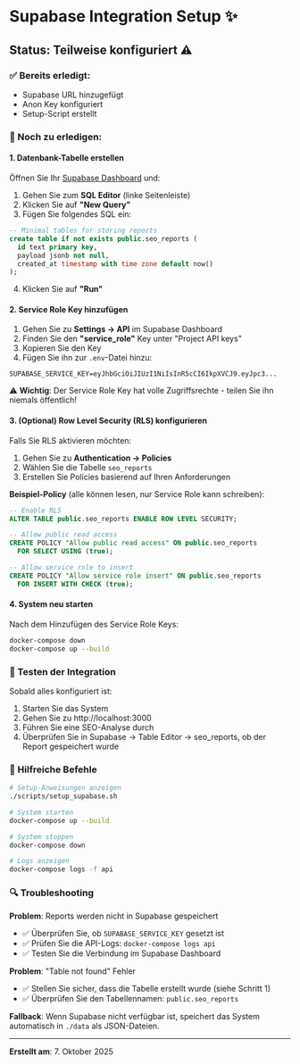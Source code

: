 # Supabase Integration Setup ✨

## Status: Teilweise konfiguriert ⚠️

### ✅ Bereits erledigt:
- Supabase URL hinzugefügt
- Anon Key konfiguriert
- Setup-Script erstellt

### 🔧 Noch zu erledigen:

#### 1. Datenbank-Tabelle erstellen

Öffnen Sie Ihr [Supabase Dashboard](https://pjmwbwxuwinvstpvbrxf.supabase.co) und:

1. Gehen Sie zum **SQL Editor** (linke Seitenleiste)
2. Klicken Sie auf **"New Query"**
3. Fügen Sie folgendes SQL ein:

```sql
-- Minimal tables for storing reports
create table if not exists public.seo_reports (
  id text primary key,
  payload jsonb not null,
  created_at timestamp with time zone default now()
);
```

4. Klicken Sie auf **"Run"**

#### 2. Service Role Key hinzufügen

1. Gehen Sie zu **Settings → API** im Supabase Dashboard
2. Finden Sie den **"service_role"** Key unter "Project API keys"
3. Kopieren Sie den Key
4. Fügen Sie ihn zur `.env`-Datei hinzu:

```env
SUPABASE_SERVICE_KEY=eyJhbGciOiJIUzI1NiIsInR5cCI6IkpXVCJ9.eyJpc3...
```

⚠️ **Wichtig**: Der Service Role Key hat volle Zugriffsrechte - teilen Sie ihn niemals öffentlich!

#### 3. (Optional) Row Level Security (RLS) konfigurieren

Falls Sie RLS aktivieren möchten:

1. Gehen Sie zu **Authentication → Policies**
2. Wählen Sie die Tabelle `seo_reports`
3. Erstellen Sie Policies basierend auf Ihren Anforderungen

**Beispiel-Policy** (alle können lesen, nur Service Role kann schreiben):

```sql
-- Enable RLS
ALTER TABLE public.seo_reports ENABLE ROW LEVEL SECURITY;

-- Allow public read access
CREATE POLICY "Allow public read access" ON public.seo_reports
  FOR SELECT USING (true);

-- Allow service role to insert
CREATE POLICY "Allow service role insert" ON public.seo_reports
  FOR INSERT WITH CHECK (true);
```

#### 4. System neu starten

Nach dem Hinzufügen des Service Role Keys:

```bash
docker-compose down
docker-compose up --build
```

### 🧪 Testen der Integration

Sobald alles konfiguriert ist:

1. Starten Sie das System
2. Gehen Sie zu http://localhost:3000
3. Führen Sie eine SEO-Analyse durch
4. Überprüfen Sie in Supabase → Table Editor → seo_reports, ob der Report gespeichert wurde

### 📝 Hilfreiche Befehle

```bash
# Setup-Anweisungen anzeigen
./scripts/setup_supabase.sh

# System starten
docker-compose up --build

# System stoppen
docker-compose down

# Logs anzeigen
docker-compose logs -f api
```

### 🔍 Troubleshooting

**Problem**: Reports werden nicht in Supabase gespeichert
- ✅ Überprüfen Sie, ob `SUPABASE_SERVICE_KEY` gesetzt ist
- ✅ Prüfen Sie die API-Logs: `docker-compose logs api`
- ✅ Testen Sie die Verbindung im Supabase Dashboard

**Problem**: "Table not found" Fehler
- ✅ Stellen Sie sicher, dass die Tabelle erstellt wurde (siehe Schritt 1)
- ✅ Überprüfen Sie den Tabellennamen: `public.seo_reports`

**Fallback**: Wenn Supabase nicht verfügbar ist, speichert das System automatisch in `./data` als JSON-Dateien.

---

**Erstellt am**: 7. Oktober 2025
